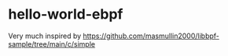 # hello-world-ebpf

Very much inspired by https://github.com/masmullin2000/libbpf-sample/tree/main/c/simple